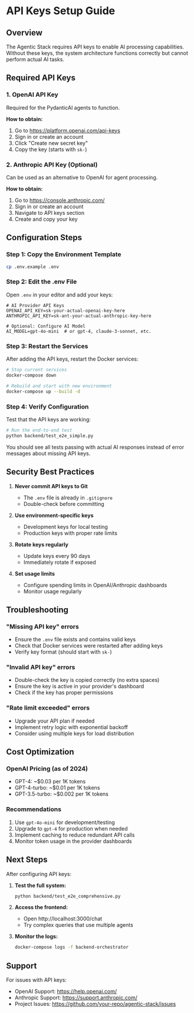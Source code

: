 # API Keys Setup Guide

## Overview
The Agentic Stack requires API keys to enable AI processing capabilities. Without these keys, the system architecture functions correctly but cannot perform actual AI tasks.

## Required API Keys

### 1. OpenAI API Key
Required for the PydanticAI agents to function.

**How to obtain:**
1. Go to https://platform.openai.com/api-keys
2. Sign in or create an account
3. Click "Create new secret key"
4. Copy the key (starts with `sk-`)

### 2. Anthropic API Key (Optional)
Can be used as an alternative to OpenAI for agent processing.

**How to obtain:**
1. Go to https://console.anthropic.com/
2. Sign in or create an account
3. Navigate to API keys section
4. Create and copy your key

## Configuration Steps

### Step 1: Copy the Environment Template
```bash
cp .env.example .env
```

### Step 2: Edit the .env File
Open `.env` in your editor and add your keys:

```env
# AI Provider API Keys
OPENAI_API_KEY=sk-your-actual-openai-key-here
ANTHROPIC_API_KEY=sk-ant-your-actual-anthropic-key-here

# Optional: Configure AI Model
AI_MODEL=gpt-4o-mini  # or gpt-4, claude-3-sonnet, etc.
```

### Step 3: Restart the Services
After adding the API keys, restart the Docker services:

```bash
# Stop current services
docker-compose down

# Rebuild and start with new environment
docker-compose up --build -d
```

### Step 4: Verify Configuration
Test that the API keys are working:

```bash
# Run the end-to-end test
python backend/test_e2e_simple.py
```

You should see all tests passing with actual AI responses instead of error messages about missing API keys.

## Security Best Practices

1. **Never commit API keys to Git**
   - The `.env` file is already in `.gitignore`
   - Double-check before committing

2. **Use environment-specific keys**
   - Development keys for local testing
   - Production keys with proper rate limits

3. **Rotate keys regularly**
   - Update keys every 90 days
   - Immediately rotate if exposed

4. **Set usage limits**
   - Configure spending limits in OpenAI/Anthropic dashboards
   - Monitor usage regularly

## Troubleshooting

### "Missing API key" errors
- Ensure the `.env` file exists and contains valid keys
- Check that Docker services were restarted after adding keys
- Verify key format (should start with `sk-`)

### "Invalid API key" errors
- Double-check the key is copied correctly (no extra spaces)
- Ensure the key is active in your provider's dashboard
- Check if the key has proper permissions

### "Rate limit exceeded" errors
- Upgrade your API plan if needed
- Implement retry logic with exponential backoff
- Consider using multiple keys for load distribution

## Cost Optimization

### OpenAI Pricing (as of 2024)
- GPT-4: ~$0.03 per 1K tokens
- GPT-4-turbo: ~$0.01 per 1K tokens
- GPT-3.5-turbo: ~$0.002 per 1K tokens

### Recommendations
1. Use `gpt-4o-mini` for development/testing
2. Upgrade to `gpt-4` for production when needed
3. Implement caching to reduce redundant API calls
4. Monitor token usage in the provider dashboards

## Next Steps

After configuring API keys:

1. **Test the full system:**
   ```bash
   python backend/test_e2e_comprehensive.py
   ```

2. **Access the frontend:**
   - Open http://localhost:3000/chat
   - Try complex queries that use multiple agents

3. **Monitor the logs:**
   ```bash
   docker-compose logs -f backend-orchestrator
   ```

## Support

For issues with API keys:
- OpenAI Support: https://help.openai.com/
- Anthropic Support: https://support.anthropic.com/
- Project Issues: https://github.com/your-repo/agentic-stack/issues